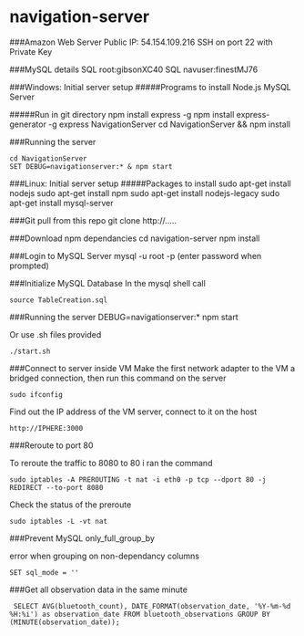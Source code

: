 # navigation-server

###Amazon Web Server
    Public IP: 54.154.109.216
    SSH on port 22 with Private Key

###MySQL details
    SQL root:gibsonXC40
    SQL navuser:finestMJ76

###Windows: Initial server setup
#####Programs to install
    Node.js
    MySQL Server

#####Run in git directory
    npm install express -g
    npm install express-generator -g
    express NavigationServer
    cd NavigationServer && npm install

###Running the server

    cd NavigationServer
    SET DEBUG=navigationserver:* & npm start
    
###Linux: Initial server setup
#####Packages to install
    sudo apt-get install nodejs
    sudo apt-get install npm
    sudo apt-get install nodejs-legacy
    sudo apt-get install mysql-server
    
###Git pull from this repo
    git clone http://.....
    
###Download npm dependancies
    cd navigation-server
    npm install

###Login to MySQL Server
    mysql -u root -p
    (enter password when prompted)
    
###Initialize MySQL Database
In the mysql shell call

    source TableCreation.sql    
    
###Running the server
    DEBUG=navigationserver:* npm start
    
Or use .sh files provided
    
    ./start.sh

###Connect to server inside VM
Make the first network adapter to the VM a bridged connection,
then run this command on the server

    sudo ifconfig
    
Find out the IP address of the VM server, connect to it on the host
    
    http://IPHERE:3000
    
###Reroute to port 80
    
To reroute the traffic to 8080 to 80 i ran the command

    sudo iptables -A PREROUTING -t nat -i eth0 -p tcp --dport 80 -j REDIRECT --to-port 8080

Check the status of the preroute

    sudo iptables -L -vt nat

###Prevent MySQL only_full_group_by

error when grouping on non-dependancy columns

    SET sql_mode = ''

###Get all observation data in the same minute

     SELECT AVG(bluetooth_count), DATE_FORMAT(observation_date, '%Y-%m-%d %H:%i') as observation_date FROM bluetooth_observations GROUP BY (MINUTE(observation_date));